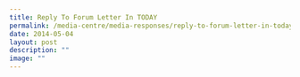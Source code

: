 ```yaml
---
title: Reply To Forum Letter In TODAY
permalink: /media-centre/media-responses/reply-to-forum-letter-in-today/
date: 2014-05-04
layout: post
description: ""
image: ""
---
```



